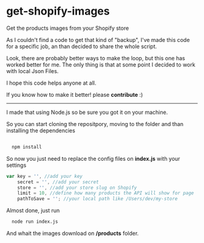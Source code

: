 # get-shopify-images
Get the products images from your Shopify store

As I couldn't find a code to get that kind of "backup", I've made this code for a specific job, an than decided to share the whole script.

Look, there are probably better ways to make the loop, but this one has worked better for me. The only thing is that at some point I decided to work with local Json Files.

I hope this code helps anyone at all. 

If you know how to make it better! please **contribute** 
:)

__________

I made that using Node.js so be sure you got it on your machine.

So you can start cloning the repositpory, moving to the folder and than installing the dependencies

``` bash

  npm install

```

So now you just need to replace the config files on **index.js** with your settings

``` js
var key = '', //add your key
    secret = '', //add your secret
	store = '', //add your store slug on Shopify
	limit = 10, //define how many products the API will show for page 
	pathToSave = ''; //your local path like /Users/dev/my-store
```

Almost done, just run 

``` bash
  node run index.js
```

And whait the images download on **/products** folder.
